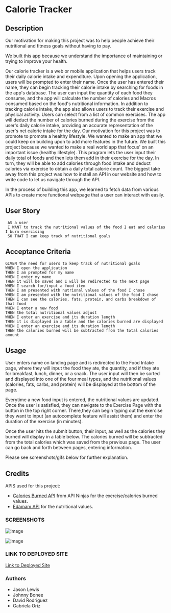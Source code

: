 #  Calorie Tracker

## Description

Our motivation for making this project was to help people achieve their nutritional and fitness goals without having to pay.

We built this app because we understand the importance of maintaining or trying to improve your health. 

Our calorie tracker is a web or mobile application that helps users track their daily calorie intake and expenditure. Upon opening the application, users will be prompted to enter their name.
Once the user has entered their name, they can begin tracking their calorie intake by searching for foods in the app's database. The user can input the quantity of each food they consume, and the app will calculate the number of calories and Macros consumed based on the food's nutritional information.
In addition to tracking calorie intake, the app also allows users to track their exercise and physical activity. Users can select from a list of common exercises. The app will deduct the number of calories burned during the exercise from the user's daily calorie intake, providing an accurate representation of the user's net calorie intake for the day.
Our motivation for this project was to promote to promote a healthy lifestyle.  We wanted to make an app that we could keep on building upon to add more features in the future.
We built this project because we wanted to make a real world app that focus' on an important issue (healthy lifestyle).
This program lets the user input their daily total of foods and then lets them add in their exercise for the day.  In turn, they will be able to
add calories through food intake and deduct calories via exercise to obtain a daily total calorie count.
The biggest take away from this project was how to install an API in our website and how to write code to let us navigate through the 
API.

In the process of building this app, we learned to fetch data from various APIs to create more functional webpage that a user can interact with easily. 

## User Story

```
 AS a user
 I WANT to track the nutritional values of the food I eat and calories I burn exercising
 SO THAT I can keep track of nutritional goals
 ```

## Acceptance Criteria

```
GIVEN the need for users to keep track of nutritional goals
WHEN I open the application
THEN I am prompted for my name
WHEN I enter my name
THEN it will be saved and I will be redirected to the next page
WHEN I search for/input a food item
THEN I am presented with nutrional values of the food I chose
WHEN I am presented with the nutritional values of the food I chose
THEN I can see the calories, fats, protein, and carbs breakdown of that food
WHEN I enter a new food
THEN the total nutritional values adjust
WHEN I enter an exercise and its duration length
THEN it is displayed in a table and the calories burned are displayed
WHEN I enter an exercise and its duration length
THEN the calories burned will be subtracted from the total calories amount
```

## Usage

User enters name on landing page and is redirected to the Food Intake page, where they will input the food they ate, the quantity, and if they ate for breakfast, lunch, dinner, or a snack. The user input will then be sorted and displayed into one of the four meal types, and the nutritional values (calories, fats, carbs, and protein) will be displayed at the bottom of the page.

Everytime a new food input is entered, the nutritional values are updated. Once the user is satisfied, they can navigate to the Exercise Page with the button in the top right corner. There,they can begin typing out the exercise they want to input (an autocomplete feature will assist them) and enter the duration of the exercise (in minutes).

Once the user hits the submit button, their input, as well as the calories they burned will display in a table below. The calories burned will be subtracted from the total calories which was saved from the previous page. The user can go back and forth between pages, entering information. 

Please see screenshots/gifs below for further explanation. 

## Credits

APIS used for this project: 

* [Calories Burned API](https://api-ninjas.com/api/caloriesburned) from API Ninjas for the exercise/calories burned values. 
* [Edamam API](https://www.edamam.com/) for the nutritional values.

### SCREENSHOTS
![image](https://user-images.githubusercontent.com/117334322/224877506-bd51fad5-c728-4673-a00e-d12f8b348c1c.png)

![image](https://user-images.githubusercontent.com/117334322/224877537-5fe77572-f190-4266-a03b-8991c0314463.png)

### LINK TO DEPLOYED SITE

[Link to Deployed Site](https://gabrielaortiz6.github.io/calorie-tracker/)

### Authors
* Jason Lewis
* Johnny Bonee
* David Rodriguez
* Gabriela Oriz

